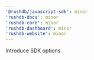 ```yaml
---
'@rushdb/javascript-sdk': minor
'rushdb-docs': minor
'rushdb-core': minor
'rushdb-dashboard': minor
'rushdb-website': minor
---
```


Introduce SDK options

